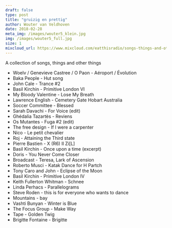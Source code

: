 ```yaml
---
draft: false
type: post
title: "gruizig en prettig"
author: Wouter van Veldhoven
date: 2018-02-28
meta_img: /images/wouter5_klein.jpg
img: /images/wouter5_full.jpg
size: 1
mixcloud_url: https://www.mixcloud.com/eatthisradio/songs-things-and-other-things/
---
```


A collection of songs, things and other things

- Woelv / Genevieve Castree / O Paon - Aéroport / Évolution
- Baka People - Hut song
- John Cale - Trance #2
- Basil Kirchin - Primitive London VI
- My Bloody Valentine - Lose My Breath
- Lawrence English - Cemetery Gate Hobart Australia
- Soccer Committee - Blessed
- Sarah Davachi - For Voice (edit)
- Ghédalia Tazartès - Reviens
- Os Mutantes - Fuga #2 (edit)
- The free design - If I were a carpenter
- Nico - Le petit chevalier
- Roj - Attaining the Third state
- Pierre Bastien - X (R6) II Zi[L]
- Basil Kirchin - Once upon a time (excerpt)
- Doris - You Never Come Closer
- Broadcast - Teresa, Lark of Ascension
- Roberto Musci - Katak Dance for H Partch
- Tony Caro and John - Eclipse of the Moon
- Basil Kirchin - Primitive London IV
- Keith Fullerton Whitman - Schnee
- Linda Perhacs - Parallelograms
- Steve Roden - this is for everyone who wants to dance
- Mountains - bay
- Vashti Bunyan - Winter is Blue
- The Focus Group - Make Way
- Tape - Golden Twig
- Brigitte Fontaine - Brigitte